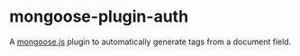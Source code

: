 mongoose-plugin-auth
====================

A [mongoose.js](https://github.com/LearnBoost/mongoose/) plugin to automatically generate tags from a document field.
